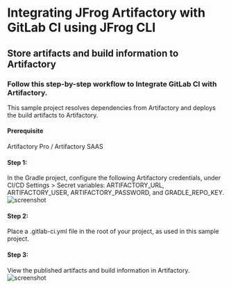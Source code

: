 # Integrating JFrog Artifactory with GitLab CI using JFrog CLI
## Store artifacts and build information to Artifactory
### Follow this step-by-step workflow to Integrate GitLab CI with Artifactory.
This sample project resolves dependencies from Artifactory and deploys the build artifacts to Artifactory.
#### Prerequisite
Artifactory Pro / Artifactory SAAS  

#### Step 1:
In the Gradle project, configure the following Artifactory credentials, under CI/CD Settings > Secret variables: ARTIFACTORY_URL, ARTIFACTORY_USER, ARTIFACTORY_PASSWORD, and GRADLE_REPO_KEY.
![screenshot](img/Screen_Shot1.png)

#### Step 2:
Place a .gitlab-ci.yml file in the root of your project, as used in this sample project.

#### Step 3:
View the published artifacts and build information in Artifactory.
![screenshot](img/Screen_Shot2.png)
